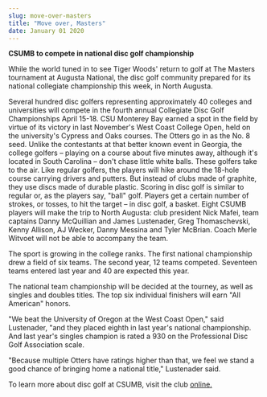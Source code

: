 ```yaml
---
slug: move-over-masters
title: "Move over, Masters"
date: January 01 2020
---
```


<p>
</p><p><strong>CSUMB to compete in national disc golf championship</strong>
</p><p>While the world tuned in to see Tiger Woods' return to golf at The Masters tournament at Augusta National, the disc golf community prepared for its national collegiate championship this week, in North Augusta.
</p><p>Several hundred disc golfers representing approximately 40 colleges and universities will compete in the fourth annual Collegiate Disc Golf Championships April 15-18. CSU Monterey Bay earned a spot in the field by virtue of its victory in last November's West Coast College Open, held on the university's Cypress and Oaks courses. The Otters go in as the No. 8 seed. Unlike the contestants at that better known event in Georgia, the college golfers – playing on a course about five minutes away, although it's located in South Carolina – don't chase little white balls. These golfers take to the air. Like regular golfers, the players will hike around the 18-hole course carrying drivers and putters. But instead of clubs made of graphite, they use discs made of durable plastic. Scoring in disc golf is similar to regular or, as the players say, "ball" golf. Players get a certain number of strokes, or tosses, to hit the target – in disc golf, a basket. Eight CSUMB players will make the trip to North Augusta: club president Nick Mafei, team captains Danny McQuillian and James Lustenader, Greg Thomaschevski, Kenny Allison, AJ Wecker, Danny Messina and Tyler McBrian. Coach Merle Witvoet will not be able to accompany the team.
</p><p>The sport is growing in the college ranks. The first national championship drew a field of six teams. The second year, 12 teams competed. Seventeen teams entered last year and 40 are expected this year.
</p><p>The national team championship will be decided at the tourney, as well as singles and doubles titles. The top six individual finishers will earn "All American" honors.
</p><p>"We beat the University of Oregon at the West Coast Open," said Lustenader, "and they placed eighth in last year's national championship. And last year's singles champion is rated a 930 on the Professional Disc Golf Association scale.
</p><p>"Because multiple Otters have ratings higher than that, we feel we stand a good chance of bringing home a national title," Lustenader said.
</p><p>To learn more about disc golf at CSUMB, visit the club <a href="http://clubs.csumb.edu/discgolf/">online.</a>
</p>
